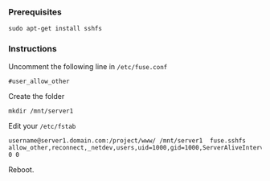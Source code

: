 ### Prerequisites

```
sudo apt-get install sshfs
```

### Instructions

Uncomment the following line in `/etc/fuse.conf`
```
#user_allow_other
```

Create the folder
```
mkdir /mnt/server1
```

Edit your `/etc/fstab`
```
username@server1.domain.com:/project/www/ /mnt/server1  fuse.sshfs allow_other,reconnect,_netdev,users,uid=1000,gid=1000,ServerAliveInterval=30,IdentityFile=/home/user/.ssh/id_rsa 0 0
```

Reboot.
